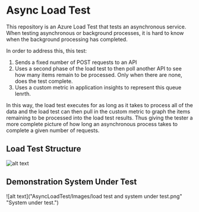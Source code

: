# Async Load Test

This repository is an Azure Load Test that tests an asynchronous service. When testing asynchronous or background processes, it is hard to know when the background processing has completed.

In order to address this, this test:
1. Sends a fixed number of POST requests to an API
2. Uses a second phase of the load test to then poll another API to see how many items remain to be processed. Only when there are none, does the test complete.
3. Uses a custom metric in application insights to represent this queue lenrth.

In this way, the load test executes for as long as it takes to process all of the data and the load test can then pull in the custom metric to graph the items remaining to be processed into the load test results. Thus giving the tester a more complete picture of how long an asynchronous process takes to complete a given number of requests.

## Load Test Structure

![alt text]("AsyncLoadTest/Images/load-test-in-jmeter.png" "Load test structure.")

## Demonstration System Under Test

![alt text]("AsyncLoadTest/Images/load test and system under test.png" "System under test.")
